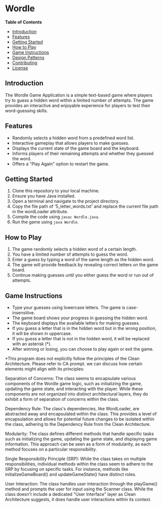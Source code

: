 # Wordle

**Table of Contents**

- [Introduction](#introduction)
- [Features](#features)
- [Getting Started](#getting-started)
- [How to Play](#how-to-play)
- [Game Instructions](#game-instructions)
- [Design Patterns](#design-patterns)
- [Contributing](#contributing)
- [License](#license)

## Introduction

The Wordle Game Application is a simple text-based game where players try to guess a hidden word within a limited number of attempts. The game provides an interactive and enjoyable experience for players to test their word-guessing skills.

## Features

- Randomly selects a hidden word from a predefined word list.
- Interactive gameplay that allows players to make guesses.
- Displays the current state of the game board and the keyboard.
- Informs players of their remaining attempts and whether they guessed the word.
- Offers a "Play Again" option to restart the game.

## Getting Started

1. Clone this repository to your local machine.
2. Ensure you have Java installed.
3. Open a terminal and navigate to the project directory.
4. Copy the file path of '5_letter_words.txt' and replace the current file path in the wordLoader attribute.
4. Compile the code using `javac Wordle.java`.
5. Run the game using `java Wordle`.

## How to Play

1. The game randomly selects a hidden word of a certain length.
2. You have a limited number of attempts to guess the word.
3. Enter a guess by typing a word of the same length as the hidden word.
4. The game will provide feedback by revealing correct letters on the game board.
5. Continue making guesses until you either guess the word or run out of attempts.

## Game Instructions

- Type your guesses using lowercase letters. The game is case-insensitive.
- The game board shows your progress in guessing the hidden word.
- The keyboard displays the available letters for making guesses.
- If you guess a letter that is in the hidden word but in the wrong position, it will be shown in uppercase.
- If you guess a letter that is not in the hidden word, it will be replaced with an asterisk (*).
- After winning or losing, you can choose to play again or exit the game.

*This program does not explicitly follow the principles of the Clean Architecture. Please refer to CA prompt.
we can discuss how certain elements might align with its principles:

Separation of Concerns: The class seems to encapsulate various components of the Wordle game logic, such as initializing the game, updating the game state, and interacting with the player. While these components are not organized into distinct architectural layers, they do exhibit a form of separation of concerns within the class.

Dependency Rule: The class's dependencies, like WordLoader, are abstracted away and encapsulated within the class. This provides a level of encapsulation and allows for potential future changes to be isolated within the class, adhering to the Dependency Rule from the Clean Architecture.

Modularity: The class defines different methods that handle specific tasks such as initializing the game, updating the game state, and displaying game information. This approach can be seen as a form of modularity, as each method focuses on a particular responsibility.

Single Responsibility Principle (SRP): While the class takes on multiple responsibilities, individual methods within the class seem to adhere to the SRP by focusing on specific tasks. For instance, methods like initializeGameBoard() and updateGameState() have distinct roles.

User Interaction: The class handles user interaction through the playGame() method and prompts the user for input using the Scanner class. While the class doesn't include a dedicated "User Interface" layer as Clean Architecture suggests, it does handle user interactions within its context.
